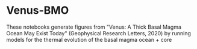 # Venus-BMO
These notebooks generate figures from "Venus: A Thick Basal Magma Ocean May Exist Today" (Geophysical Research Letters, 2020) by running models for the thermal evolution of the basal magma ocean + core
